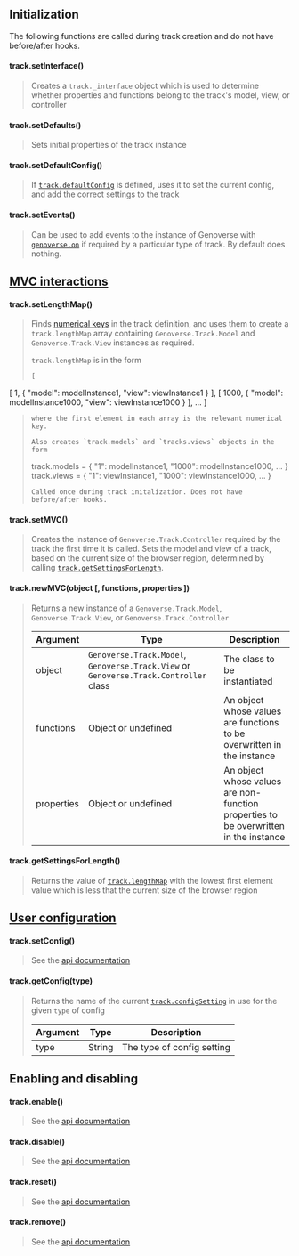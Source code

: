 ## Initialization

The following functions are called during track creation and do not have before/after hooks.

#### track.setInterface()
> Creates a `track._interface` object which is used to determine whether properties and functions belong to the track's model, view, or controller

#### track.setDefaults()
> Sets initial properties of the track instance

#### track.setDefaultConfig()
> If [`track.defaultConfig`](/docs/tracks/configuration.md#defaultconfig-default-undefined) is defined, uses it to set the current config, and add the correct settings to the track

#### track.setEvents()
> Can be used to add events to the instance of Genoverse with [`genoverse.on`](/docs/api.md#genoverseonevents--ontracks--callback) if required by a particular type of track. By default does nothing.

## [MVC interactions](/docs/tracks.md#multiple-models-and-views)

#### track.setLengthMap()
> Finds [numerical keys](/docs/tracks.md#multiple-models-and-views) in the track definition, and uses them to create a `track.lengthMap` array containing `Genoverse.Track.Model` and `Genoverse.Track.View` instances as required. 
> 
> `track.lengthMap` is in the form 
> ```
> [ 
  [ 1,    { "model": modelInstance1,    "view": viewInstance1    } ], 
  [ 1000, { "model": modelInstance1000, "view": viewInstance1000 } ],
  ...
]
> ```
> where the first element in each array is the relevant numerical key.
> 
> Also creates `track.models` and `tracks.views` objects in the form
> ```
> track.models = { "1": modelInstance1, "1000": modelInstance1000, ... }
> track.views  = { "1": viewInstance1,  "1000": viewInstance1000,  ... }
> ```
> Called once during track initalization. Does not have before/after hooks.

#### track.setMVC()
> Creates the instance of `Genoverse.Track.Controller` required by the track the first time it is called.
> Sets the model and view of a track, based on the current size of the browser region, determined by calling [`track.getSettingsForLength`](#trackgetsettingsforlength). 

#### track.newMVC(object [, functions, properties ])
> Returns a new instance of a `Genoverse.Track.Model`, `Genoverse.Track.View`, or `Genoverse.Track.Controller`
> 
> Argument | Type | Description
> --- | --- | ---
> object | `Genoverse.Track.Model`, `Genoverse.Track.View` or `Genoverse.Track.Controller` class | The class to be instantiated
> functions | Object or undefined | An object whose values are functions to be overwritten in the instance
> properties | Object or undefined | An object whose values are non-function properties to be overwritten in the instance

#### track.getSettingsForLength()
> Returns the value of [`track.lengthMap`](#tracksetlengthmap) with the lowest first element value which is less that the current size of the browser region

## [User configuration](/docs/tracks.md#allowing-a-user-to-change-a-tracks-configuration)

#### track.setConfig()
> See the [api documentation](/docs/api.md#tracksetconfigtype-name)

#### track.getConfig(type)
> Returns the name of the current [`track.configSetting`](/docs/tracks/configuration.md#configsettings-default-undefined) in use for the given `type` of config
> 
> Argument | Type | Description
> --- | --- | ---
> type | String | The type of config setting

## Enabling and disabling

#### track.enable()
> See the [api documentation](/docs/api.md#trackenable)

#### track.disable()
> See the [api documentation](/docs/api.md#trackdisable)

#### track.reset()
> See the [api documentation](/docs/api.md#trackreset)
 
#### track.remove()
> See the [api documentation](/docs/api.md#trackremove)
